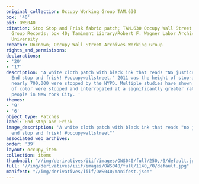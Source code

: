 ```yaml
---
original_collection: Occupy Working Group TAM.630
box: '40'
pid: OWS040
citation: Stop Stop and Frisk fabric patch; TAM.630 Occupy Wall Street Archives Working
  Group Records; box 40; Tamiment Library/Robert F. Wagner Labor Archives, New York
  University
creator: Unknown; Occupy Wall Street Archives Working Group
rights_and_permisisons:
declarations:
- '20'
- '17'
description: 'A white cloth patch with black ink that reads "No justice, no peace.
  End stop and frisk! #occupywallstreet." 2011 was the height of stop-and-frisk as
  nearly 700,000 were stopped by the NYPD. Multiple studies have shown that people
  of color were stopped and interrogated at a significantly greater rate than white
  people in New York City. '
themes:
- '9'
- '6'
object_type: Patches
label: End Stop and Frisk
image_description: 'A white cloth patch with black ink that reads "no justice no peace.
  end stop and frisk! #occupywallstreet"'
associated_web_archives:
order: '39'
layout: occupy_item
collection: items
thumbnail: "//img/derivatives/iiif/images/OWS040/full/250,/0/default.jpg"
full: "//img/derivatives/iiif/images/OWS040/full/1140,/0/default.jpg"
manifest: "//img/derivatives/iiif/OWS040/manifest.json"
---
```

